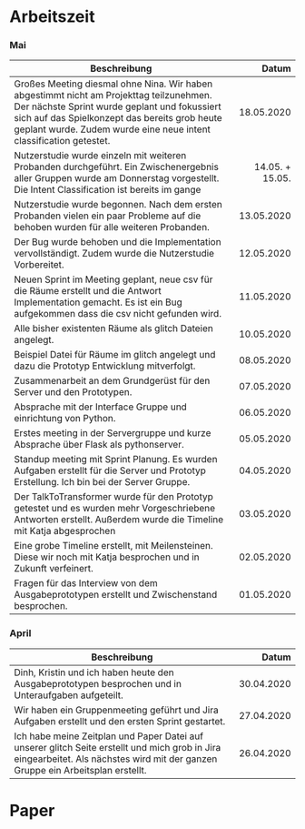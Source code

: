 # Arbeitszeit

### Mai

| Beschreibung                                                                                                                                                                                                                                                   |           Datum |
| -------------------------------------------------------------------------------------------------------------------------------------------------------------------------------------------------------------------------------------------------------------- | --------------: |
| Großes Meeting diesmal ohne Nina. Wir haben abgestimmt nicht am Projekttag teilzunehmen. Der nächste Sprint wurde geplant und fokussiert sich auf das Spielkonzept das bereits grob heute geplant wurde. Zudem wurde eine neue intent classification getestet. |      18.05.2020 |
| Nutzerstudie wurde einzeln mit weiteren Probanden durchgeführt. Ein Zwischenergebnis aller Gruppen wurde am Donnerstag vorgestellt. Die Intent Classification ist bereits im gange                                                                             | 14.05. + 15.05. |
| Nutzerstudie wurde begonnen. Nach dem ersten Probanden vielen ein paar Probleme auf die behoben wurden für alle weiteren Probanden.                                                                                                                            |      13.05.2020 |
| Der Bug wurde behoben und die Implementation vervollständigt. Zudem wurde die Nutzerstudie Vorbereitet.                                                                                                                                                        |      12.05.2020 |
| Neuen Sprint im Meeting geplant, neue csv für die Räume erstellt und die Antwort Implementation gemacht. Es ist ein Bug aufgekommen dass die csv nicht gefunden wird.                                                                                          |      11.05.2020 |
| Alle bisher existenten Räume als glitch Dateien angelegt.                                                                                                                                                                                                      |      10.05.2020 |
| Beispiel Datei für Räume im glitch angelegt und dazu die Prototyp Entwicklung mitverfolgt.                                                                                                                                                                     |      08.05.2020 |
| Zusammenarbeit an dem Grundgerüst für den Server und den Prototypen.                                                                                                                                                                                           |      07.05.2020 |
| Absprache mit der Interface Gruppe und einrichtung von Python.                                                                                                                                                                                                 |      06.05.2020 |
| Erstes meeting in der Servergruppe und kurze Absprache über Flask als pythonserver.                                                                                                                                                                            |      05.05.2020 |
| Standup meeting mit Sprint Planung. Es wurden Aufgaben erstellt für die Server und Prototyp Erstellung. Ich bin bei der Server Gruppe.                                                                                                                         |      04.05.2020 |
| Der TalkToTransformer wurde für den Prototyp getestet und es wurden mehr Vorgeschriebene Antworten erstellt. Außerdem wurde die Timeline mit Katja abgesprochen                                                                                                |      03.05.2020 |
| Eine grobe Timeline erstellt, mit Meilensteinen. Diese wir noch mit Katja besprochen und in Zukunft verfeinert.                                                                                                                                                |      02.05.2020 |
| Fragen für das Interview von dem Ausgabeprototypen erstellt und Zwischenstand besprochen.                                                                                                                                                                      |      01.05.2020 |

### April

| Beschreibung                                                                                                                                                                     |      Datum |
| -------------------------------------------------------------------------------------------------------------------------------------------------------------------------------- | ---------: |
| Dinh, Kristin und ich haben heute den Ausgabeprototypen besprochen und in Unteraufgaben aufgeteilt.                                                                              | 30.04.2020 |
| Wir haben ein Gruppenmeeting geführt und Jira Aufgaben erstellt und den ersten Sprint gestartet.                                                                                 | 27.04.2020 |
| Ich habe meine Zeitplan und Paper Datei auf unserer glitch Seite erstellt und mich grob in Jira eingearbeitet. Als nächstes wird mit der ganzen Gruppe ein Arbeitsplan erstellt. | 26.04.2020 |

# Paper
